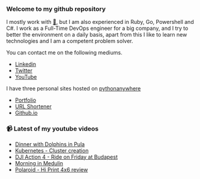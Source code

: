 ### Welcome to my github repository

I mostly work with [:snake:](https://www.python.org/), but I am also experienced in Ruby, Go, Powershell and C#. I work as a Full-Time DevOps engineer for a big company, and I try to better the environment on a daily basis, apart from this I like to learn new technologies and I am a competent problem solver.

You can contact me on the following mediums.
- [Linkedin](https://www.linkedin.com/in/r3ap3rpy)
- [Twitter](https://twitter.com/r3ap3rpy)
- [YouTube](https://www.youtube.com/channel/UC1qkMXH8d2I9DDAtBSeEHqg)

I have three personal sites hosted on [pythonanywhere](https://www.pythonanywhere.com/)
- [Portfolio](http://r3ap3rpy.pythonanywhere.com/)
- [URL Shortener](http://shortenpy.pythonanywhere.com/)
- [Github.io](https://r3ap3rpy.github.io/)

### :video_camera: Latest of my youtube videos
<!-- YOUTUBE:START -->
- [Dinner with Dolphins in Pula](https://www.youtube.com/watch?v=5wN_8IhPIL0)
- [Kubernetes - Cluster creation](https://www.youtube.com/watch?v=uhripPSH-1Q)
- [DJI Action 4 - Ride on Friday at Budapest](https://www.youtube.com/watch?v=eZ0Iw2swH64)
- [Morning in Medulin](https://www.youtube.com/watch?v=2lU_SeZVOzU)
- [Polaroid - Hi Print 4x6 review](https://www.youtube.com/watch?v=OqMP4QC9BFU)
<!-- YOUTUBE:END -->

